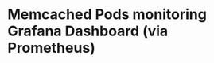 Memcached Pods monitoring Grafana Dashboard (via Prometheus)
============================================================
